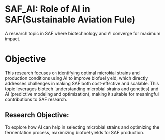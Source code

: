 # SAF_AI: Role of AI in SAF(Sustainable Aviation Fule)
A research topic in SAF where biotechnology and AI converge for maximum impact.

# Objective
This research focuses on identifying optimal microbial strains and production conditions using AI to improve biofuel yield, which directly addresses challenges in making SAF both cost-effective and scalable. This topic leverages biotech (understanding microbial strains and genetics) and AI (predictive modeling and optimization), making it suitable for meaningful contributions to SAF research.
 
## Research Objective:
 
To explore how AI can help in selecting microbial strains and optimizing the fermentation process, maximizing biofuel yields for SAF production.

